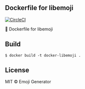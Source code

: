 ## Dockerfile for libemoji
[![CircleCI](https://circleci.com/gh/emoji-gen/docker-libemoji/tree/master.svg?style=shield)](https://circleci.com/gh/emoji-gen/docker-libemoji/tree/master)

:whale: Dockerfile for libemoji

## Build

```
$ docker build -t docker-libemoji .
```

## License
MIT &copy; Emoji Generator
